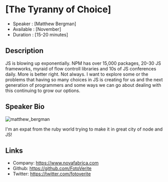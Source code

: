 [The Tyranny of Choice]
========================

* Speaker   : [Matthew Bergman]
* Available : [November]
* Duration  : [15-20 minutes]

Description
-----------
JS is blowing up exponentially. NPM has over 15,000 packages, 20-30 JS frameworks, myraid of flow controll libraries and 10s of JS conferences daily. More is better right. Not always. I want to explore some or the problems that having so many choices in JS is creating for us and the next generation of programmers and some ways we can go about dealing with this continuing to grow our options.


Speaker Bio
-----------

![matthew_bergman](https://raw.github.com/cascadiajs/cascadiajs.github.com/master/proposal/images/matthew_bergman.png)

I'm an expat from the ruby world trying to make it in great city of node and JS!

Links
-----

* Company: https://www.novafabrica.com
* Github: https://github.com/FotoVerite
* Twitter: https://twitter.com/fotoverite
